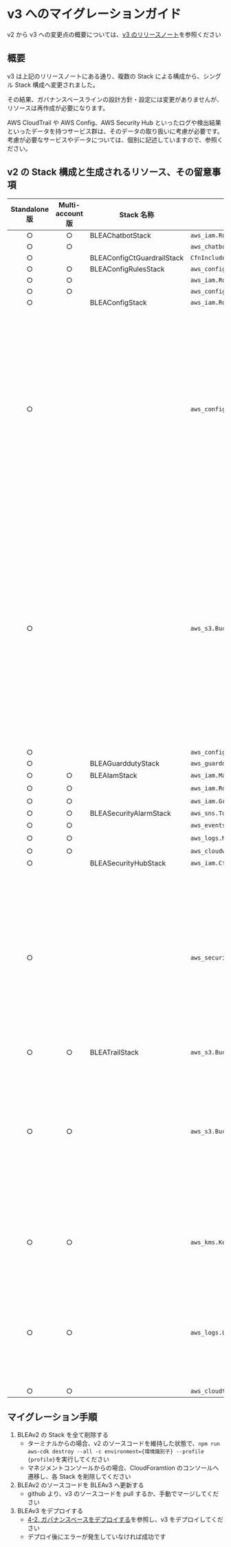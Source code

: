 # v3 へのマイグレーションガイド

v2 から v3 への変更点の概要については、[v3 のリリースノート](https://github.com/aws-samples/baseline-environment-on-aws/releases/tag/v3.0.0)を参照ください

## 概要

v3 は上記のリリースノートにある通り、複数の Stack による構成から、シングル Stack 構成へ変更されました。

その結果、ガバナンスベースラインの設計方針・設定には変更がありませんが、リソースは再作成が必要になります。

AWS CloudTrail や AWS Config、AWS Security Hub といったログや検出結果といったデータを持つサービス群は、そのデータの取り扱いに考慮が必要です。
考慮が必要なサービスやデータについては、個別に記述していますので、参照ください。

## v2 の Stack 構成と生成されるリソース、その留意事項

| Standalone 版 | Multi-account 版 | Stack 名称                 | リソースの種類                             | 論理 ID                              | 再作成時の影響                                                                                                                                                                                                                                                                                                                                                     |
| :-----------: | :--------------: | -------------------------- | ------------------------------------------ | ------------------------------------ | ------------------------------------------------------------------------------------------------------------------------------------------------------------------------------------------------------------------------------------------------------------------------------------------------------------------------------------------------------------------ |
|       ○       |        ○         | BLEAChatbotStack           | `aws_iam.Role`                             | `ChatbotRole`                        | -                                                                                                                                                                                                                                                                                                                                                                  |
|       ○       |        ○         |                            | `aws_chatbot.CfnSlackChannelConfiguration` | `ChatbotChannel`                     | -                                                                                                                                                                                                                                                                                                                                                                  |
|       ○       |                  | BLEAConfigCtGuardrailStack | `CfnInclude`                               | `ConfigCtGr`                         | -                                                                                                                                                                                                                                                                                                                                                                  |
|       ○       |        ○         | BLEAConfigRulesStack       | `aws_config.ManagedRule`                   | `BLEARuleDefaultSecurityGroupClosed` | -                                                                                                                                                                                                                                                                                                                                                                  |
|       ○       |        ○         |                            | `aws_iam.Role`                             | `RemoveSecGroupRemediationRole`      | -                                                                                                                                                                                                                                                                                                                                                                  |
|       ○       |        ○         |                            | `aws_config.CfnRemediationConfiguration`   | `RmDefaultSg`                        | -                                                                                                                                                                                                                                                                                                                                                                  |
|       ○       |                  | BLEAConfigStack            | `aws_iam.Role`                             | `ConfigRole`                         | -                                                                                                                                                                                                                                                                                                                                                                  |
|       ○       |                  |                            | `aws_config.CfnConfigurationRecorder`      | `ConfigRecorder`                     | Config Recorder が削除されたとしても、<br />構成記録自体は削除されないため、<br />再作成で問題ない。<br />また、再度 Config Recorder が有効になることで、<br />過去の構成記録にアクセス可能となる。<br />参考:[delete-configuration-recorder](https://awscli.amazonaws.com/v2/documentation/api/latest/reference/configservice/delete-configuration-recorder.html) |
|       ○       |                  |                            | `aws_s3.Bucket`                            | `ConfigBucket`                       | 再作成で問題ない。<br />ただし、v2 時に作成された Bucket は<br />`DeletionPolicy`が`RETAIN`のため、<br />Stack が削除されてもリソースは残る。 <br /> **Athena でクエリを実行する際は、<br />マイグレーション前後で検索対象となる Bucket が異なるため、<br />v2 用と v3 用の 2 つのデータソースが必要になる**                                                       |
|       ○       |                  |                            | `aws_config.CfnDeliveryChannel`            | `ConfigDeliveryChannel`              | -                                                                                                                                                                                                                                                                                                                                                                  |
|       ○       |                  | BLEAGuarddutyStack         | `aws_guardduty.CfnDetector`                | `GuardDutyDetector`                  |                                                                                                                                                                                                                                                                                                                                                                    |
|       ○       |        ○         | BLEAIamStack               | `aws_iam.ManagedP○licy`                    | `SysAdminPolicy`など                 | -                                                                                                                                                                                                                                                                                                                                                                  |
|       ○       |        ○         |                            | `aws_iam.Role`                             | `SysAdminRole`など                   | -                                                                                                                                                                                                                                                                                                                                                                  |
|       ○       |        ○         |                            | `aws_iam.Group`                            | `SysAdminGroup`など                  | -                                                                                                                                                                                                                                                                                                                                                                  |
|       ○       |        ○         | BLEASecurityAlarmStack     | `aws_sns.Topic`                            | `SecurityAlarmTopic`                 | -                                                                                                                                                                                                                                                                                                                                                                  |
|       ○       |        ○         |                            | `aws_events.Rule`                          | `BLEARuleConfigRules`など            | -                                                                                                                                                                                                                                                                                                                                                                  |
|       ○       |        ○         |                            | `aws_logs.MetricFilter`                    | `IAMPolicyChange`など                | -                                                                                                                                                                                                                                                                                                                                                                  |
|       ○       |        ○         |                            | `aws_cloudwatch.Alarm`                     | `IAMPolicyChangeAlarm`など           | -                                                                                                                                                                                                                                                                                                                                                                  |
|       ○       |                  | BLEASecurityHubStack       | `aws_iam.CfnServiceLinkedRole`             | `RoleForSecurityHub`                 | -                                                                                                                                                                                                                                                                                                                                                                  |
|       ○       |                  |                            | `aws_securityhub.CfnHub`                   | `SecurityHub`                        | 再作成で問題ない。<br />ただし、SecurityHub を無効化した場合、<br />90 日経過すると、既存の検出結果などが削除されるため。<br />、マイグレーションは 保持期間内に実施する必要がある。<br />参考：[Security Hub を無効にする](https://docs.aws.amazon.com/ja_jp/securityhub/latest/userguide/securityhub-disable.html)                                               |
|       ○       |        ○         | BLEATrailStack             | `aws_s3.Bucket`                            | `ArchiveLogsBucket`                  | -                                                                                                                                                                                                                                                                                                                                                                  |
|       ○       |        ○         |                            | `aws_s3.Bucket`                            | `CloudTrailBucket`                   | 再作成で問題ないが、<br />**Athena でクエリを実行する際は、<br />マイグレーション前後で検索対象となる <br />Bucket が異なるため、<br />v2 用と v3 用の 2 つのデータソースが必要になる**                                                                                                                                                                            |
|       ○       |        ○         |                            | `aws_kms.Key`                              | `CloudTrailKey`                      | 再作成で問題ないが、<br />既存の暗号・復号対象のリソースのため、<br />既存の`key`も残す必要がある                                                                                                                                                                                                                                                                  |
|       ○       |        ○         |                            | `aws_logs.LogGroup`                        | `CloudTrailLogGroup`                 | 再作成で問題ないが、<br />**Trail のログを検索する際は、<br />マイグレーション前後で検索対象となる <br />LogGroup が異なるため、注意が必要**                                                                                                                                                                                                                       |
|       ○       |        ○         |                            | `aws_cloudtrail.Trail`                     | `CloudTrail`                         | -                                                                                                                                                                                                                                                                                                                                                                  |

## マイグレーション手順

1. BLEAv2 の Stack を全て削除する
   - ターミナルからの場合、v2 のソースコードを維持した状態で、`npm run aws-cdk destroy --all -c environment={環境識別子} --profile {profile}`を実行してください
   - マネジメントコンソールからの場合、CloudForamtion のコンソールへ遷移し、各 Stack を削除してください
2. BLEAv2 のソースコードを BLEAv3 へ更新する
   - github より、v3 のソースコードを pull するか、手動でマージしてください
3. BLEAv3 をデプロイする
   - [4-2. ガバナンスベースをデプロイする](../README_ja.md#4-2-ガバナンスベースをデプロイする)を参照し、v3 をデプロイしてください
   - デプロイ後にエラーが発生していなければ成功です
